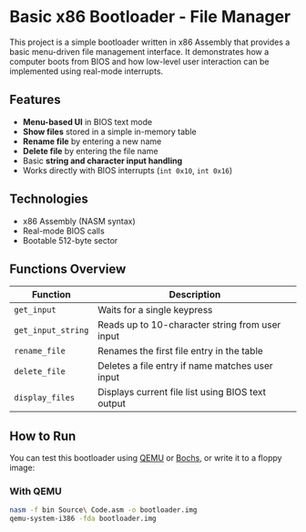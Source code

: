 # Basic x86 Bootloader - File Manager

This project is a simple bootloader written in x86 Assembly that provides a basic menu-driven file management interface. It demonstrates how a computer boots from BIOS and how low-level user interaction can be implemented using real-mode interrupts.

## Features

- **Menu-based UI** in BIOS text mode
- **Show files** stored in a simple in-memory table
- **Rename file** by entering a new name
- **Delete file** by entering the file name
- Basic **string and character input handling**
- Works directly with BIOS interrupts (`int 0x10`, `int 0x16`)

## Technologies

- x86 Assembly (NASM syntax)
- Real-mode BIOS calls
- Bootable 512-byte sector

## Functions Overview

| Function         | Description                                           |
|------------------|-------------------------------------------------------|
| `get_input`      | Waits for a single keypress                           |
| `get_input_string` | Reads up to 10-character string from user input    |
| `rename_file`    | Renames the first file entry in the table             |
| `delete_file`    | Deletes a file entry if name matches user input       |
| `display_files`  | Displays current file list using BIOS text output     |

## How to Run

You can test this bootloader using [QEMU](https://www.qemu.org/) or [Bochs](http://bochs.sourceforge.net/), or write it to a floppy image:

### With QEMU

```bash
nasm -f bin Source\ Code.asm -o bootloader.img
qemu-system-i386 -fda bootloader.img

